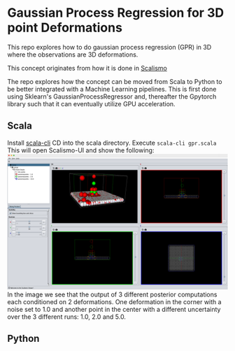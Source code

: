 # Gaussian Process Regression for 3D point Deformations
This repo explores how to do gaussian process regression (GPR) in 3D where the observations are 3D deformations. 

This concept originates from how it is done in [Scalismo]([https://www.example.com](https://scalismo.org/))

The repo explores how the concept can be moved from Scala to Python to be better integrated with a Machine Learning pipelines. This is first done using Sklearn's GaussianProcessRegressor and, thereafter the Gpytorch library such that it can eventually utilize GPU acceleration. 

## Scala
Install [scala-cli](https://scala-cli.virtuslab.org/)
CD into the scala directory. 
Execute `scala-cli gpr.scala`
This will open Scalismo-UI and show the following:
![alt text](images/scalismo-gpr.png)
In the image we see that the output of 3 different posterior computations each conditioned on 2 deformations. One deformation in the corner with a noise set to 1.0 and another point in the center with a different uncertainty over the 3 different runs: 1.0, 2.0 and 5.0. 

## Python

